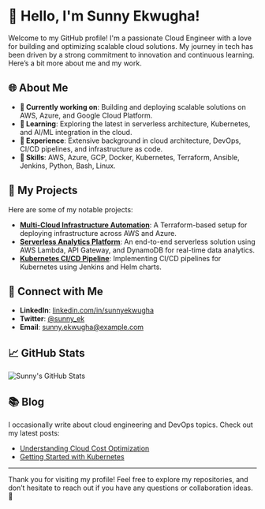 # 👋 Hello, I'm Sunny Ekwugha!

Welcome to my GitHub profile! I'm a passionate Cloud Engineer with a love for building and optimizing scalable cloud solutions. My journey in tech has been driven by a strong commitment to innovation and continuous learning. Here’s a bit more about me and my work.

## 🌐 About Me

- **🔭 Currently working on**: Building and deploying scalable solutions on AWS, Azure, and Google Cloud Platform.
- **🌱 Learning**: Exploring the latest in serverless architecture, Kubernetes, and AI/ML integration in the cloud.
- **💼 Experience**: Extensive background in cloud architecture, DevOps, CI/CD pipelines, and infrastructure as code.
- **🌟 Skills**: AWS, Azure, GCP, Docker, Kubernetes, Terraform, Ansible, Jenkins, Python, Bash, Linux.

## 📂 My Projects

Here are some of my notable projects:

- **[Multi-Cloud Infrastructure Automation](https://github.com/sunny-ekwugha/multi-cloud-infra)**: A Terraform-based setup for deploying infrastructure across AWS and Azure.
- **[Serverless Analytics Platform](https://github.com/sunny-ekwugha/serverless-analytics)**: An end-to-end serverless solution using AWS Lambda, API Gateway, and DynamoDB for real-time data analytics.
- **[Kubernetes CI/CD Pipeline](https://github.com/sunny-ekwugha/k8s-cicd)**: Implementing CI/CD pipelines for Kubernetes using Jenkins and Helm charts.

## 💬 Connect with Me

- **LinkedIn**: [linkedin.com/in/sunnyekwugha](https://www.linkedin.com/in/sunnyekwugha)
- **Twitter**: [@sunny_ek](https://twitter.com/sunny_ek)
- **Email**: sunny.ekwugha@example.com

## 📈 GitHub Stats

![Sunny's GitHub Stats](https://github-readme-stats.vercel.app/api?username=sunny-ekwugha&show_icons=true&hide_title=true&count_private=true&hide=prs&theme=radical)

## 📚 Blog

I occasionally write about cloud engineering and DevOps topics. Check out my latest posts:

- [Understanding Cloud Cost Optimization](https://sunnyekwugha.medium.com/understanding-cloud-cost-optimization-1234567890ab)
- [Getting Started with Kubernetes](https://sunnyekwugha.medium.com/getting-started-with-kubernetes-abcdef123456)

---

Thank you for visiting my profile! Feel free to explore my repositories, and don’t hesitate to reach out if you have any questions or collaboration ideas. 🚀

